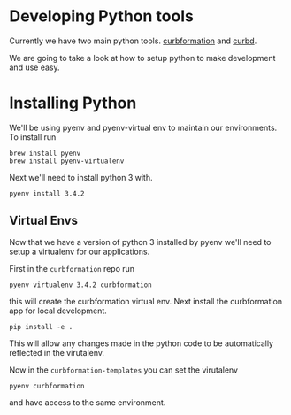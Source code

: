 # Developing Python tools
Currently we have two main python tools.  [curbformation](https://github.com/ridecharge/curbformation) and [curbd](https://github.com/ridecharge/curbd). 

We are going to take a look at how to setup python to make development and use easy.

# Installing Python 
We'll be using pyenv and pyenv-virtual env to maintain our environments. To install run

```shell
brew install pyenv
brew install pyenv-virtualenv
```

Next we'll need to install python 3 with.

```shell
pyenv install 3.4.2
```

## Virtual Envs
Now that we have a version of python 3 installed by pyenv we'll need to setup a virtualenv for our applications.

First in the `curbformation` repo run

```shell
pyenv virtualenv 3.4.2 curbformation
```
 this will create the curbformation virtual env.  Next install the curbformation app for local development.

 ```shell
 pip install -e .
 ```

 This will allow any changes made in the python code to be automatically reflected in the virutalenv.

 Now in the `curbformation-templates` you can set the virutalenv 

 ```shell
 pyenv curbformation
 ```

 and have access to the same environment.